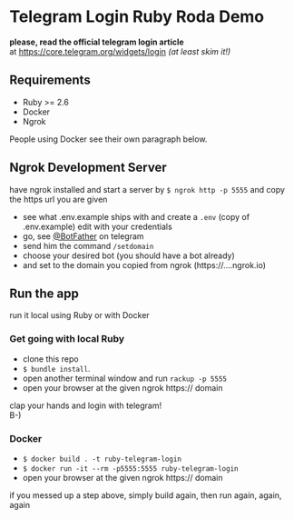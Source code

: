 # Telegram Login Ruby Roda Demo

**please, read the official telegram login article**  
at https://core.telegram.org/widgets/login _(at least skim it!)_

## Requirements

* Ruby >= 2.6
* Docker
* Ngrok

People using Docker see their own paragraph below.

## Ngrok Development Server

have ngrok installed and start a server by `$ ngrok http -p 5555` and copy the https url you are given

* see what .env.example ships with and create a `.env` (copy of .env.example) edit with your credentials
* go, see [@BotFather](https://telegram.me/botfather) on telegram
* send him the command `/setdomain`
* choose your desired bot (you should have a bot already)
* and set to the domain you copied from ngrok (https://....ngrok.io)

## Run the app

run it local using Ruby or with Docker

### Get going with local Ruby

* clone this repo
* `$ bundle install`.  
* open another terminal window and run `rackup -p 5555`
* open your browser at the given ngrok https:// domain

clap your hands and login with telegram!  
B-)

### Docker

* `$ docker build . -t ruby-telegram-login`
* `$ docker run -it --rm -p5555:5555 ruby-telegram-login`
* open your browser at the given ngrok https:// domain

if you messed up a step above, simply build again, then run again, again, again
